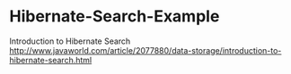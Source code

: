 Hibernate-Search-Example
========================

Introduction to Hibernate Search http://www.javaworld.com/article/2077880/data-storage/introduction-to-hibernate-search.html
